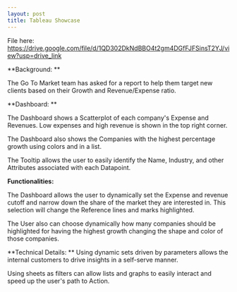 ```yaml
---
layout: post
title: Tableau Showcase
---
```

File here: https://drive.google.com/file/d/1QD302DkNdBBO4t2gm4DGfFJFSinsT2YJ/view?usp=drive_link

**Background: **

The Go To Market team has asked for a report to help them target new clients based on their Growth and Revenue/Expense ratio. 

**Dashboard: **

The Dashboard shows a Scatterplot of each company's Expense and Revenues. Low expenses and high revenue is shown in the top right corner. 

The Dashboard also shows the Companies with the highest percentage growth using colors and in a list.

The Tooltip allows the user to easily identify the Name, Industry, and other Attributes associated with each Datapoint.

**Functionalities:**

The Dashboard allows the user to dynamically set the Expense and revenue cutoff and narrow down the share of the market they are interested in. This selection will change the Reference lines and marks highlighted.

The User also can choose dynamically how many companies should be highlighted for having the highest growth changing the shape and color of those companies. 

**Technical Details: **
Using dynamic sets driven by parameters allows the internal customers to drive insights in a self-serve manner.

Using sheets as filters can allow lists and graphs to easily interact and speed up the user's path to Action.